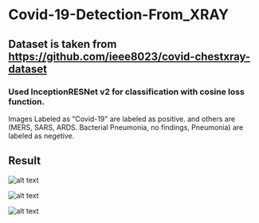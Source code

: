 # Covid-19-Detection-From_XRAY
## Dataset is taken from https://github.com/ieee8023/covid-chestxray-dataset

### Used InceptionRESNet v2 for classification with cosine loss function.
Images Labeled as "Covid-19" are labeled as positive.
and others are (MERS, SARS, ARDS. Bacterial Pneumonia, no findings, Pneumonia) are labeled as negetive.

## Result

![alt text](https://github.com/MahirMahbub/Covid-19-Detection-From_XRAY/blob/master/result.jpg)

![alt text](https://github.com/MahirMahbub/Covid-19-Detection-From_XRAY/blob/master/coresult.jpg)

![alt text](https://github.com/MahirMahbub/Covid-19-Detection-From_XRAY/blob/master/p_result.jpg)
